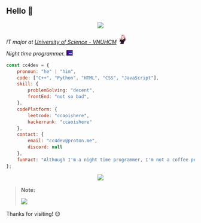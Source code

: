 ## Hello 👋

<p align="center">
  <img src="https://cc4dev.github.io/assets/asahi.gif" width="50%" max-width="300px">
</p>

<p> <i> IT major at <a href="https://www.hcmus.edu.vn/">University of Science - VNUHCM</a> <img src="./media/chika-dance.gif" width="25px"> </i> </p>

<p> <i> Night time programmer. <img src="./media/robcode.gif" width="25px"> </i> </p>

```javascript
const cc4dev = {
    pronoun: "he" | "him",
    code: ["C++", "Python", "HTML", "CSS", "JavaScript"],
    skill: {
        problemSolving: "decent",
        frontEnd: "not so bad",
    },
    codePlatform: {
        leetcode: "ccaoishere",
        hackerrank: "ccaoishere"
    },
    contact: {
        email: "cc4dev@proton.me",
        discord: null
    },
    funFact: "Although I'm a night time programmer, I'm not a coffee person."
};
```

<p align="center">
    <img src="https://cc4dev.is-a.dev/assets/senko.gif">
</p>

> **Note:**
>
> ![](https://cc4dev.github.io/assets/miku-approved.gif)

Thanks for visiting! 😊